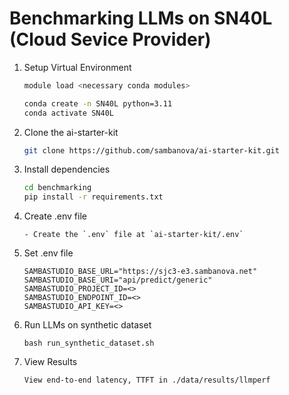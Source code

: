 # Benchmarking LLMs on SN40L (Cloud Sevice Provider)

1. Setup Virtual Environment 

    ```bash
    module load <necessary conda modules>

    conda create -n SN40L python=3.11
    conda activate SN40L
    ```

2. Clone the ai-starter-kit 

    ```bash
    git clone https://github.com/sambanova/ai-starter-kit.git
    ```

3. Install dependencies 

    ```bash
    cd benchmarking
    pip install -r requirements.txt
    ```

4. Create .env file

    ```
    - Create the `.env` file at `ai-starter-kit/.env`
    ```

5. Set .env file

    ```
    SAMBASTUDIO_BASE_URL="https://sjc3-e3.sambanova.net"
    SAMBASTUDIO_BASE_URI="api/predict/generic"
    SAMBASTUDIO_PROJECT_ID=<>
    SAMBASTUDIO_ENDPOINT_ID=<>
    SAMBASTUDIO_API_KEY=<>
    ```


6. Run LLMs on synthetic dataset

    ```
    bash run_synthetic_dataset.sh
    ```


7. View Results

    ```
    View end-to-end latency, TTFT in ./data/results/llmperf
    ```

